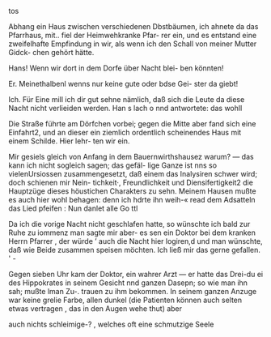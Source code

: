 tos

Abhang ein Haus zwischen verschiedenen Dbstbäumen, ich
ahnete da das Pfarrhaus, mit.. fiel der Heimwehkranke Pfar-
rer ein, und es entstand eine zweifelhafte Empfindung in
wir, als wenn ich den Schall von meiner Mutter Gidck-
chen gehört hätte.

Hans! Wenn wir dort in dem Dorfe über Nacht blei-
ben könnten!

Er. Meinethalbenl wenns nur keine gute oder bdse Gei-
ster da giebt!

Ich. Für Eine mill ich dir gut sehne nämlich, daß
sich die Leute da diese Nacht nicht verlieiden werden. Han s
lach o nnd antwortete: das wohll

Die Straße führte am Dörfchen vorbei; gegen die Mitte
aber fand sich eine Einfahrt2, und an dieser ein ziemlich
ordentlich scheinendes Haus mit einem Schilde. Hier lehr-
ten wir ein.

Mir gesiels gleich von Anfang in dem Bauernwirthshausez
warum? — das kann ich nicht sogleich sagen; das gefäl-
lige Ganze ist nns so vielenUrsiossen zusammengesetzt, daß
einem das Inalysiren schwer wird; doch schienen mir Nein-
tichkeit·, Freundlichkeit und Diensifertigkeit2 die Hauptzüge
dieses höustichen Charakters zu sehn. Meinem Hausen
mußte es auch hier wohl behagen: denn ich hdrte ihn weih-«
read dem Adsatteln das Lied pfeifen : Nun danlet alle Go ttl

Da ich die vorige Nacht nicht geschlafen hatte, so wünschte
ich bald zur Ruhe zu iommenz man sagte mir aber- es
sen ein Doktor bei dem kranken Herrn Pfarrer , der würde ’
auch die Nacht hier logiren,d und man wünschte, daß wie
Beide zusammen speisen möchten. Ich ließ mir das gerne
gefallen. ' -

Gegen sieben Uhr kam der Doktor, ein wahrer Arzt —
er hatte das Drei-du ei des Hippokrates in seinem Gesicht
nnd ganzen Dasepn; so wie man ihn sah; mußte lman Zu-.
trauen zu ihm bekommen. In seinem ganzen Anzuge war
keine grelie Farbe, allen dunkel (die Patienten können auch
selten etwas vertragen , das in den Augen wehe thut) aber

auch nichts schleimige-? , welches oft eine schmutzige Seele

